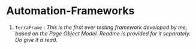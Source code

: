 # Automation-Frameworks
1. `TerraFrame` : *This is the first ever testing framework developed by me, based on the Page Object Model. Readme is provided for it separately. Do give it a read.*

